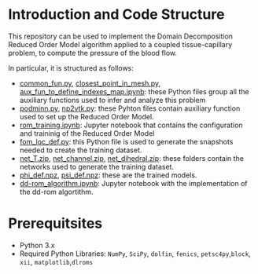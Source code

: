 # Introduction and Code Structure
This repository can be used to implement the Domain Decomposition Reduced Order Model algorithm applied to a coupled tissue-capillary problem, to compute the pressure of the blood flow.

In particular, it is structured as follows:

- [common_fun.py](./common_fun.py), [closest_point_in_mesh.py](./closest_point_in_mesh.py), [aux_fun_to_define_indexes_map.ipynb](https://github.com/violabrenzone/DD-ROM/blob/main/aux_fun_to_define_indexes_map.ipynb): these Python files group all the auxiliary functions used to infer and analyze this problem
- [podminn.py](./podminn.py), [np2vtk.py](./np2vtk.py): these Pyhton files contain auxiliary function used to set up the Reduced Order Model.
- [rom_training.ipynb](https://github.com/violabrenzone/DD-ROM/blob/main/rom_training.ipynb): Jupyter notebook that contains the configuration and traininig of the Reduced Order Model
- [fom_loc_def.py](./fom_loc_def.py): this Python file is used to generate the snapshots needed to create the training dataset.
- [net_T.zip](./net_T.zip), [net_channel.zip](./net_channel.zip), [net_dihedral.zip](./net_dihedral.zip): these folders contain the networks used to generate the training dataset.
- [phi_def.npz](./phi_def.npz), [psi_def.npz](./psi_def.npz): these are the trained models.
- [dd-rom_algorithm.ipynb](./dd-rom_algorithm.ipynb): Jupyter notebook with the implementation of the dd-rom algortithm.


# Prerequitsites

- Python 3.x
- Required Python Libraries:  `NumPy`, `SciPy`, `dolfin`, `fenics`, `petsc4py`,`block`, `xii`, `matplotlib`,`dlroms`
